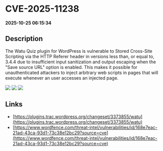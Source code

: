 # CVE-2025-11238

**2025-10-25 06:15:34**

## Description
The Watu Quiz plugin for WordPress is vulnerable to Stored Cross-Site Scripting via the HTTP Referer header in versions less than, or equal to, 3.4.4 due to insufficient input sanitization and output escaping when the "Save source URL" option is enabled. This makes it possible for unauthenticated attackers to inject arbitrary web scripts in pages that will execute whenever an user accesses an injected page.

![](https://img.shields.io/static/v1?label=Score&message=7.2&color=red)
![](https://img.shields.io/static/v1?label=Severity&message=HIGH&color=red)
![](https://img.shields.io/static/v1?label=CWE&message=XSS&color=green)

## Links
- [https://plugins.trac.wordpress.org/changeset/3373855/watu](https://plugins.trac.wordpress.org/changeset/3373855/watu)
- [https://www.wordfence.com/threat-intel/vulnerabilities/id/168e7eac-21ad-43ca-93d1-73c38e12bc29?source=cve](https://www.wordfence.com/threat-intel/vulnerabilities/id/168e7eac-21ad-43ca-93d1-73c38e12bc29?source=cve)
